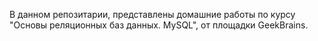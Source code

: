 В данном репозитарии, представлены домашние работы по курсу "Основы реляционных баз данных. MySQL", от площадки GeekBrains.